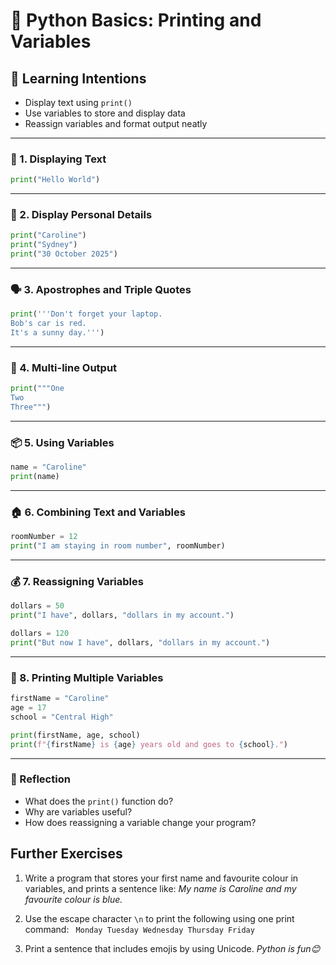 # 🐍 Python Basics: Printing and Variables

## 🎯 Learning Intentions
- Display text using `print()`
- Use variables to store and display data
- Reassign variables and format output neatly

---

### 🧩 1. Displaying Text
```python
print("Hello World")
```

---

### 🏡 2. Display Personal Details
```python
print("Caroline")
print("Sydney")
print("30 October 2025")
```

---

### 🗣️ 3. Apostrophes and Triple Quotes
```python
print('''Don't forget your laptop.
Bob's car is red.
It's a sunny day.''')
```

---

### 📜 4. Multi-line Output
```python
print("""One
Two
Three""")
```

---

### 📦 5. Using Variables
```python
name = "Caroline"
print(name)
```

---

### 🏠 6. Combining Text and Variables
```python
roomNumber = 12
print("I am staying in room number", roomNumber)
```

---

### 💰 7. Reassigning Variables
```python
dollars = 50
print("I have", dollars, "dollars in my account.")

dollars = 120
print("But now I have", dollars, "dollars in my account.")
```

---

### 🧮 8. Printing Multiple Variables
```python
firstName = "Caroline"
age = 17
school = "Central High"

print(firstName, age, school)
print(f"{firstName} is {age} years old and goes to {school}.")
```

---

### 🧠 Reflection
- What does the `print()` function do?  
- Why are variables useful?  
- How does reassigning a variable change your program?

## Further Exercises
1. Write a program that stores your first name and favourite colour in variables, and prints a sentence like: 
*My name is Caroline and my favourite colour is blue.*

2. Use the escape character <code>\n</code> to print the following using one print command:
   <code>
   Monday
   Tuesday
   Wednesday
   Thursday
   Friday
    </code>

3. Print a sentence that includes emojis by using Unicode.
*Python is fun😊*


